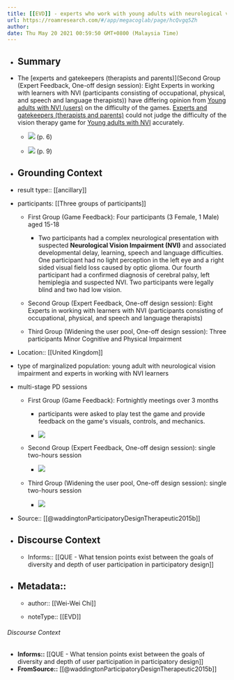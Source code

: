 ```yaml
---
title: [[EVD]] - experts who work with young adults with neurological vision impairments (NVI) do not have complete subjective experience of vision impairment and misjudge the difficulty of the vision therapy game - [[@waddingtonParticipatoryDesignTherapeutic2015b]]
url: https://roamresearch.com/#/app/megacoglab/page/hcQvgq5Zh
author: 
date: Thu May 20 2021 00:59:50 GMT+0800 (Malaysia Time)
---
```


- ## **Summary**
- The [experts and gatekeepers (therapists and parents)](Second Group (Expert Feedback, One-off design session): Eight Experts in working with learners with NVI (participants consisting of occupational, physical, and speech and language therapists)) have differing opinion from [Young adults with NVI (users)](((xpup8ZcX5))) on the difficulty of the games. [Experts and gatekeepers (therapists and parents)](((XAIrzgZHe))) could not judge the difficulty of the vision therapy game for [Young adults with NVI](((MkVqlk4nh))) accurately.

    - ![](https://firebasestorage.googleapis.com/v0/b/firescript-577a2.appspot.com/o/imgs%2Fapp%2Fmegacoglab%2FId112XaEjB.png?alt=media&token=368fe2ee-88f1-4ef3-ab4a-fadbcc12d073) (p. 6)

    - ![](https://firebasestorage.googleapis.com/v0/b/firescript-577a2.appspot.com/o/imgs%2Fapp%2Fmegacoglab%2F6CjBAQfzyp.png?alt=media&token=88aab2bb-98e8-4966-8b88-8c1b0244da7f) (p. 9)
- ## **Grounding Context**
- result type:: [[ancillary]]
- participants: [[Three groups of participants]]

    - First Group (Game Feedback): Four participants (3 Female, 1 Male) aged 15-18

        - Two participants had a complex neurological presentation with suspected **Neurological Vision Impairment (NVI)** and associated developmental delay, learning, speech and language difficulties. One participant had no light perception in the left eye and a right sided visual field loss caused by optic glioma. Our fourth participant had a confirmed diagnosis of cerebral palsy, left hemiplegia and suspected NVI. Two participants were legally blind and two had low vision.

    - Second Group (Expert Feedback, One-off design session): Eight Experts in working with learners with NVI (participants consisting of occupational, physical, and speech and language therapists)

    - Third Group (Widening the user pool, One-off design session): Three participants Minor Cognitive and Physical Impairment
- Location:: [[United Kingdom]]
- type of marginalized population: young adult with neurological vision impairment and experts in working with NVI learners
- multi-stage PD sessions

    - First Group (Game Feedback): Fortnightly meetings over 3 months

        - participants were asked to play test the game and provide feedback on the game's visuals, controls, and mechanics.

        - ![](https://firebasestorage.googleapis.com/v0/b/firescript-577a2.appspot.com/o/imgs%2Fapp%2Fmegacoglab%2Fk82FCy20kp.png?alt=media&token=7c5c6382-7ff2-4c6e-b521-7a72f27bbe80)

    - Second Group (Expert Feedback, One-off design session): single two-hours session

        - ![](https://firebasestorage.googleapis.com/v0/b/firescript-577a2.appspot.com/o/imgs%2Fapp%2Fmegacoglab%2FcGP7KFaedd.png?alt=media&token=b26a27ac-a6e6-409e-9f4a-b5d31b50bec0)

    - Third Group (Widening the user pool, One-off design session): single two-hours session

        - ![](https://firebasestorage.googleapis.com/v0/b/firescript-577a2.appspot.com/o/imgs%2Fapp%2Fmegacoglab%2FcGP7KFaedd.png?alt=media&token=b26a27ac-a6e6-409e-9f4a-b5d31b50bec0)
- Source:: [[@waddingtonParticipatoryDesignTherapeutic2015b]]
- ## **Discourse Context**

    - Informs:: [[QUE - What tension points exist between the goals of diversity and depth of user participation in participatory design]]
- ## Metadata::

    - author:: [[Wei-Wei Chi]]

    - noteType:: [[EVD]]

###### Discourse Context

- **Informs::** [[QUE - What tension points exist between the goals of diversity and depth of user participation in participatory design]]
- **FromSource::** [[@waddingtonParticipatoryDesignTherapeutic2015b]]
